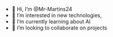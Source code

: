 - 👋 Hi, I’m @Mr-Martins24
- 👀 I’m interested in new technologies,
- 🌱 I’m currently learning about AI
- 💞️ I’m looking to collaborate on projects 


<!---
Mr-Martins24/Mr-Martins24 is a ✨ special ✨ repository because its `README.md` (this file) appears on your GitHub profile.
You can click the Preview link to take a look at your changes.
--->
